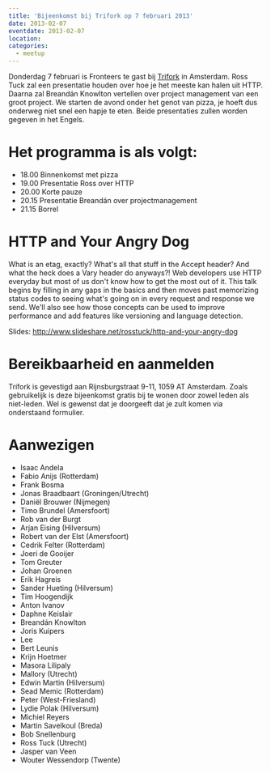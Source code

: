 ```yaml
---
title: 'Bijeenkomst bij Trifork op 7 februari 2013'
date: 2013-02-07
eventdate: 2013-02-07
location:
categories:
  - meetup
---
```


Donderdag 7 februari is Fronteers te gast bij [Trifork](http://trifork.nl) in Amsterdam. Ross Tuck zal een presentatie houden over hoe je het meeste kan halen uit HTTP. Daarna zal Breandán Knowlton vertellen over project management van een groot project. We starten de avond onder het genot van pizza, je hoeft dus onderweg niet snel een hapje te eten. Beide presentaties zullen worden gegeven in het Engels.

# Het programma is als volgt:

- 18.00 Binnenkomst met pizza
- 19.00 Presentatie Ross over HTTP
- 20.00 Korte pauze
- 20.15 Presentatie Breandán over projectmanagement
- 21.15 Borrel

# HTTP and Your Angry Dog

What is an etag, exactly? What's all that stuff in the Accept header? And what the heck does a Vary header do anyways?! Web developers use HTTP everyday but most of us don't know how to get the most out of it. This talk begins by filling in any gaps in the basics and then moves past memorizing status codes to seeing what's going on in every request and response we send. We'll also see how those concepts can be used to improve performance and add features like versioning and language detection.

Slides: <http://www.slideshare.net/rosstuck/http-and-your-angry-dog>

# Bereikbaarheid en aanmelden

Trifork is gevestigd aan Rijnsburgstraat 9-11, 1059 AT Amsterdam. Zoals gebruikelijk is deze bijeenkomst gratis bij te wonen door zowel leden als niet-leden. Wel is gewenst dat je doorgeeft dat je zult komen via onderstaand formulier.

# Aanwezigen

- Isaac Andela
- Fabio Anijs (Rotterdam)
- Frank Bosma
- Jonas Braadbaart (Groningen/Utrecht)
- Daniël Brouwer (Nijmegen)
- Timo Brundel (Amersfoort)
- Rob van der Burgt
- Arjan Eising (Hilversum)
- Robert van der Elst (Amersfoort)
- Cedrik Felter (Rotterdam)
- Joeri de Gooijer
- Tom Greuter
- Johan Groenen
- Erik Hagreis
- Sander Hueting (Hilversum)
- Tim Hoogendijk
- Anton Ivanov
- Daphne Keislair
- Breandán Knowlton
- Joris Kuipers
- Lee
- Bert Leunis
- Krijn Hoetmer
- Masora Lilipaly
- Mallory (Utrecht)
- Edwin Martin (Hilversum)
- Sead Memic (Rotterdam)
- Peter (West-Friesland)
- Lydie Polak (Hilversum)
- Michiel Reyers
- Martin Savelkoul (Breda)
- Bob Snellenburg
- Ross Tuck (Utrecht)
- Jasper van Veen
- Wouter Wessendorp (Twente)
